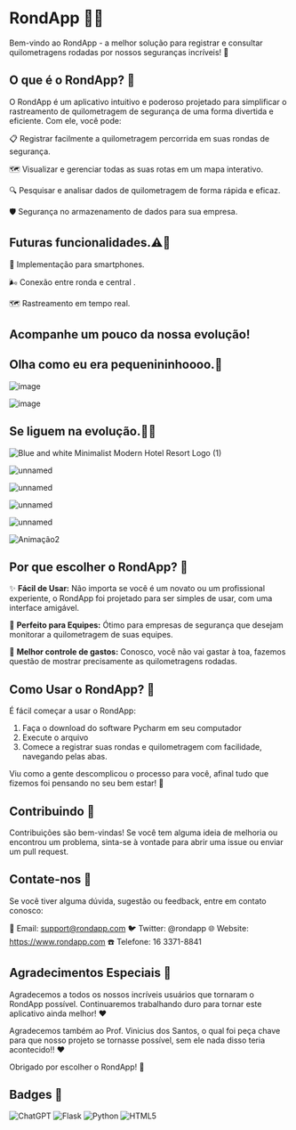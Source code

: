 # RondApp 🚗💨

Bem-vindo ao RondApp - a melhor solução para registrar e consultar quilometragens rodadas por nossos seguranças incríveis! 🌟

## O que é o RondApp? 📱

O RondApp é um aplicativo intuitivo e poderoso projetado para simplificar o rastreamento de quilometragem de segurança de uma forma divertida e eficiente. Com ele, você pode:

📋 Registrar facilmente a quilometragem percorrida em suas rondas de segurança.

🗺️ Visualizar e gerenciar todas as suas rotas em um mapa interativo.

🔍 Pesquisar e analisar dados de quilometragem de forma rápida e eficaz.

🛡️ Segurança no armazenamento de dados para sua empresa.


## Futuras funcionalidades.⚠️👷

📱 Implementação para smartphones.

🌬️ Conexão entre ronda e central .

🗺️ Rastreamento em tempo real.

## Acompanhe um pouco da nossa evolução!

## Olha como eu era pequenininhoooo.👶

![image](https://github.com/Reame82/RondApp/assets/142109092/f24e06aa-aa18-4a48-8dc1-a9aa801efbb1)

![image](https://github.com/Reame82/RondApp/assets/142109092/d733a723-3467-4803-a6e4-21115c7b9c05)


## Se liguem na evolução.💪😎


![Blue and white Minimalist Modern Hotel Resort Logo (1)](https://github.com/Reame82/RondApp/assets/142109092/3aaa976e-0a13-468a-a5c6-47d49b0e03dc)


![unnamed](https://github.com/Reame82/RondApp/assets/142109092/f7bdcf94-9fd3-489b-aadf-e327198d0321)


![unnamed](https://github.com/Reame82/RondApp/assets/142109092/607f78f4-3f4a-43bf-b0cb-35bec6856992)


![unnamed](https://github.com/Reame82/RondApp/assets/142109092/4691940a-1c85-40dd-83ff-3ce40b7f788c)


![unnamed](https://github.com/Reame82/RondApp/assets/142109092/37c273d7-8c18-4e14-8bd0-19a64a384eaf)


![Animação2](https://github.com/Reame82/RondApp/assets/142109092/9cebe9fa-7e53-49bc-a325-0eeef7d7f68b)




## Por que escolher o RondApp? 🤔

✨ **Fácil de Usar:** Não importa se você é um novato ou um profissional experiente, o RondApp foi projetado para ser simples de usar, com uma interface amigável.

💼 **Perfeito para Equipes:** Ótimo para empresas de segurança que desejam monitorar a quilometragem de suas equipes.

💸 **Melhor controle de gastos:** Conosco, você não vai gastar à toa, fazemos questão de mostrar precisamente as quilometragens rodadas.

## Como Usar o RondApp? 🚀

É fácil começar a usar o RondApp:

1. Faça o download do software Pycharm em seu computador
2. Execute o arquivo
3. Comece a registrar suas rondas e quilometragem com facilidade, navegando pelas abas.

Viu como a gente descomplicou o processo para você, afinal tudo que fizemos foi pensando no seu bem estar! 🥰

## Contribuindo 🤝

Contribuições são bem-vindas! Se você tem alguma ideia de melhoria ou encontrou um problema, sinta-se à vontade para abrir uma issue ou enviar um pull request.

## Contate-nos 📧

Se você tiver alguma dúvida, sugestão ou feedback, entre em contato conosco:

📧 Email: support@rondapp.com
🐦 Twitter: @rondapp
🌐 Website: https://www.rondapp.com
☎️ Telefone: 16 3371-8841

## Agradecimentos Especiais 🙌

Agradecemos a todos os nossos incríveis usuários que tornaram o RondApp possível. Continuaremos trabalhando duro para tornar este aplicativo ainda melhor! ❤️

Agradecemos também ao Prof. Vinicius dos Santos, o qual foi peça chave para que nosso projeto se tornasse possível, sem ele nada disso teria acontecido!! ❤️

Obrigado por escolher o RondApp! 🚀


## Badges 🔰

![ChatGPT](https://img.shields.io/badge/chatGPT-74aa9c?style=for-the-badge&logo=openai&logoColor=white) ![Flask](https://img.shields.io/badge/flask-%23000.svg?style=for-the-badge&logo=flask&logoColor=white) ![Python](https://img.shields.io/badge/python-3670A0?style=for-the-badge&logo=python&logoColor=ffdd54) ![HTML5](https://img.shields.io/badge/html5-%23E34F26.svg?style=for-the-badge&logo=html5&logoColor=white)








